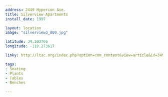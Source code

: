 ```yaml
---
address: 2449 Hyperion Ave.  
title: Silverview Apartments
install_date: 1997

layout: location
image: "silverview3_800.jpg"

latitude: 34.103766
longitude: -118.273617

linky: http://ltsc.org/index.php?option=com_content&view=article&id=349

tags:	
- Seating
- Plants
- Tables
- Benches

---
```

